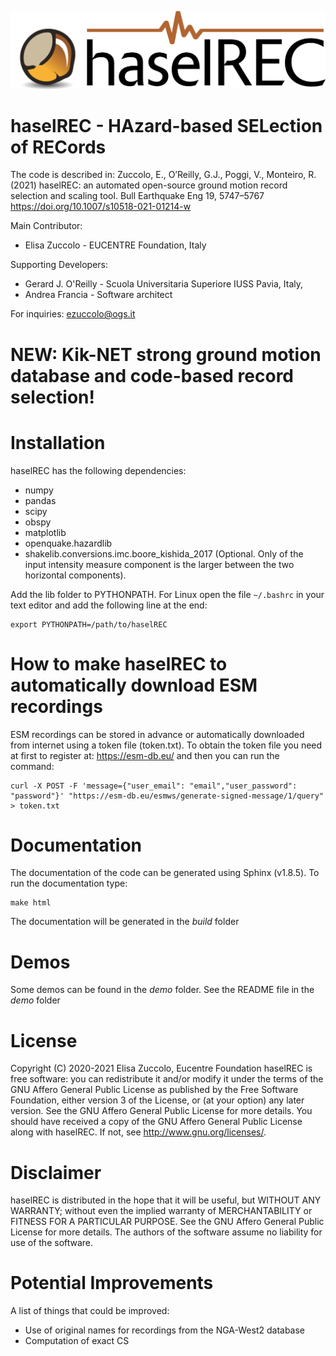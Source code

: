 ![haselREC Logo](docs/logo.png)

# haselREC - HAzard-based SELection of RECords

The code is described in:
Zuccolo, E., O’Reilly, G.J., Poggi, V., Monteiro, R. (2021) haselREC: an automated open-source ground motion record selection and scaling tool. Bull Earthquake Eng 19, 5747–5767 https://doi.org/10.1007/s10518-021-01214-w

Main Contributor:
* Elisa Zuccolo - EUCENTRE Foundation, Italy 

Supporting Developers:
* Gerard J. O'Reilly - Scuola Universitaria Superiore IUSS Pavia, Italy, 
* Andrea Francia - Software architect

For inquiries: ezuccolo@ogs.it

# NEW: Kik-NET strong ground motion database and code-based record selection!

# Installation
haselREC has the following dependencies:

 * numpy
 * pandas
 * scipy
 * obspy
 * matplotlib
 * openquake.hazardlib
 * shakelib.conversions.imc.boore_kishida_2017 (Optional. Only of the input 
 intensity measure component is the larger between the two horizontal 
 components).

Add the lib folder to PYTHONPATH. For Linux open the file `~/.bashrc` in your 
text editor and add the following line at the end:
```
export PYTHONPATH=/path/to/haselREC
```

# How to make haselREC to automatically download ESM recordings
ESM recordings can be stored in advance or automatically downloaded from 
internet using a token file (token.txt). To obtain the token file you need 
at first to register at: https://esm-db.eu/ and then you can run the command:

```
curl -X POST -F 'message={"user_email": "email","user_password": "password"}' "https://esm-db.eu/esmws/generate-signed-message/1/query" > token.txt
```

# Documentation
The documentation of the code can be generated using Sphinx (v1.8.5).
To run the documentation type:
```
make html
```
The documentation will be generated in the *build* folder

# Demos
Some demos can be found in the *demo* folder. See the README file in the *demo*
folder

# License
Copyright (C) 2020-2021 Elisa Zuccolo, Eucentre Foundation
haselREC is free software: you can redistribute it and/or modify it under the 
terms of the GNU Affero General Public License as published by the Free Software
Foundation, either version 3 of the License, or (at your option) any later 
version. See the GNU Affero General Public License for more details. You should
have received a copy of the GNU Affero General Public  License along with 
haselREC. If not, see <http://www.gnu.org/licenses/>.

# Disclaimer
haselREC is distributed in the hope that it will be useful, but WITHOUT ANY 
WARRANTY; without even the implied warranty of MERCHANTABILITY or FITNESS FOR A
PARTICULAR PURPOSE. See the GNU Affero General Public License for more details.
The authors of the software assume no liability for use of the software.

# Potential Improvements
A list of things that could be improved:
* Use of original names for recordings from the NGA-West2 database 
* Computation of exact CS 
